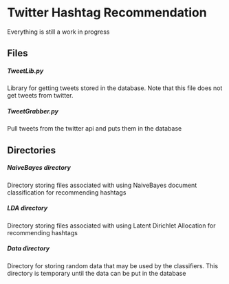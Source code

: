 # Twitter Hashtag Recommendation
Everything is still a work in progress

## Files
##### TweetLib.py
Library for getting tweets stored in the database. Note that this file does not get tweets from twitter. 

##### TweetGrabber.py
Pull tweets from the twitter api and puts them in the database


## Directories

##### NaiveBayes directory
Directory storing files associated with using NaiveBayes document classification for recommending hashtags
##### LDA directory
Directory storing files associated with using Latent Dirichlet Allocation for recommending hashtags

##### Data directory
Directory for storing random data that may be used by the classifiers. This directory is temporary until the data can be put in the database
